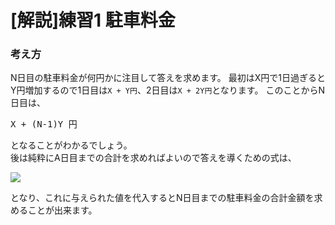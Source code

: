# [解説]練習1 駐車料金

### 考え方
N日目の駐車料金が何円かに注目して答えを求めます。
最初はX円で1日過ぎるとY円増加するので1日目は`X + Y円`、2日目は`X + 2Y円`となります。
このことからN日目は、
<pre>
X + (N-1)Y 円
</pre>
となることがわかるでしょう。  
後は純粋にA日目までの合計を求めればよいので答えを導くための式は、
<pre>
<img src="https://latex.codecogs.com/gif.latex?\sum_{a=1}^N(X&space;&plus;&space;(a&space;-&space;1)Y)&space;=&space;NX&space;&plus;&space;\frac{N(N&space;-&space;1)}{2}Y" />
</pre>
となり、これに与えられた値を代入するとN日目までの駐車料金の合計金額を求めることが出来ます。
